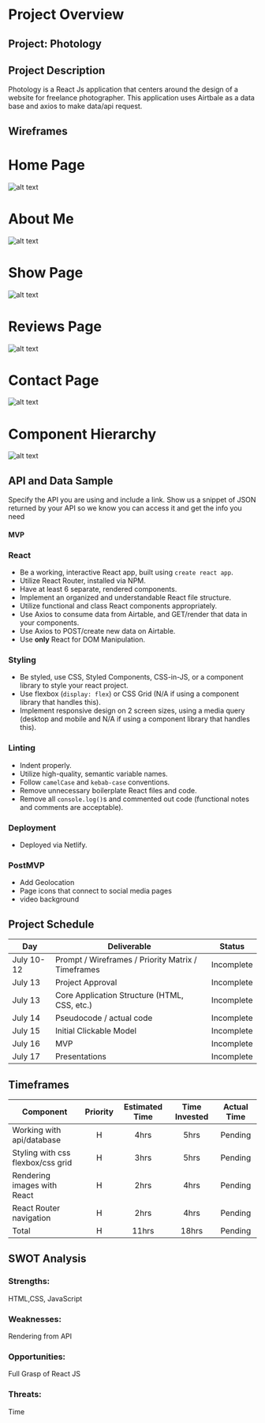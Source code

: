 # Project Overview

## Project: Photology

## Project Description

Photology is a React Js application that centers around the design of a website for freelance photographer. This application uses Airtbale as a data base and axios  to make data/api request. 

## Wireframes

# Home Page
![alt text](https://i.imgur.com/P2BaKOa.png)

# About Me
![alt text](https://i.imgur.com/mTkVG3f.png)

# Show Page
![alt text](https://i.imgur.com/cOSrhyL.png)

# Reviews Page
![alt text](https://i.imgur.com/Sn6NjR4.png)

# Contact Page
![alt text](https://i.imgur.com/TqH3Qot.png)

# Component Hierarchy
![alt text](https://i.imgur.com/MlGHrhj.png)
## API and Data Sample

Specify the API you are using and include a link. Show us a snippet of JSON returned by your API so we know you can access it and get the info you need


#### MVP 

### React <!-- omit in toc -->

- Be a working, interactive React app, built using `create react app`.
- Utilize React Router, installed via NPM. 
- Have at least 6 separate, rendered components.
- Implement an organized and understandable React file structure.
- Utilize functional and class React components appropriately.
- Use Axios to consume data from Airtable, and GET/render that data in your components.
- Use Axios to POST/create new data on Airtable.
- Use **only** React for DOM Manipulation.

### Styling <!-- omit in toc -->

- Be styled, use CSS, Styled Components, CSS-in-JS, or a component library to style your react project.
- Use flexbox (`display: flex`) or CSS Grid (N/A if using a component library that handles this).
- Implement responsive design on 2 screen sizes, using a media query (desktop and mobile and N/A if using a component library that handles this).
  
### Linting <!-- omit in toc -->

- Indent properly.
- Utilize high-quality, semantic variable names.
- Follow `camelCase` and `kebab-case` conventions.
- Remove unnecessary boilerplate React files and code.
- Remove all `console.log()`s and commented out code (functional notes and comments are acceptable).

### Deployment <!-- omit in toc -->

- Deployed via Netlify.


### PostMVP  
- Add Geolocation 
- Page icons that connect to social media pages
- video background
## Project Schedule


|  Day | Deliverable | Status
|---|---| ---|
|July 10-12| Prompt / Wireframes / Priority Matrix / Timeframes | Incomplete
|July 13| Project Approval | Incomplete
|July 13| Core Application Structure (HTML, CSS, etc.) | Incomplete
|July 14| Pseudocode / actual code | Incomplete
|July 15| Initial Clickable Model  | Incomplete
|July 16| MVP | Incomplete
|July 17| Presentations | Incomplete

## Timeframes

| Component | Priority | Estimated Time | Time Invested | Actual Time |
| --- | :---: |  :---: | :---: | :---: |
| Working with api/database| H | 4hrs| 5hrs | Pending |
| Styling with css flexbox/css grid | H | 3hrs| 5hrs | Pending |
| Rendering images with React | H | 2hrs| 4hrs | Pending |
| React Router navigation | H  |  2hrs   | 4hrs     | Pending |
| Total | H | 11hrs | 18hrs | Pending |

## SWOT Analysis

### Strengths:
HTML,CSS, JavaScript
### Weaknesses:
Rendering from API
### Opportunities:
Full Grasp of React JS
### Threats:
Time
